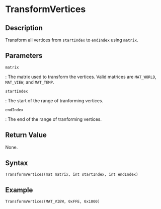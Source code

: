 # TransformVertices

## Description
Transform all vertices from `startIndex` to `endIndex` using `matrix`.

## Parameters
`matrix`

:   The matrix used to transform the vertices. Valid matrices are `MAT_WORLD`, `MAT_VIEW`, and `MAT_TEMP`.

`startIndex`

:   The start of the range of tranforming vertices.

`endIndex`

:   The end of the range of tranforming vertices.

## Return Value
None.

## Syntax
```
TransformVertices(mat matrix, int startIndex, int endIndex)
```

## Example
```
TransformVertices(MAT_VIEW, 0xFFE, 0x1000)
```
